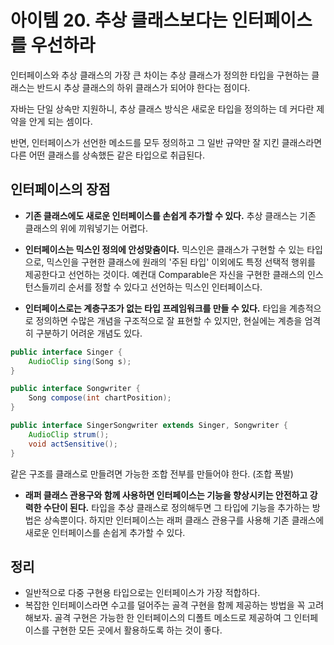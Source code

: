 # 아이템 20. 추상 클래스보다는 인터페이스를 우선하라

인터페이스와 추상 클래스의 가장 큰 차이는 추상 클래스가 정의한 타입을 구현하는 클래스는 반드시 추상 클래스의 하위 클래스가 되어야 한다는 점이다.

자바는 단일 상속만 지원하니, 추상 클래스 방식은 새로운 타입을 정의하는 데 커다란 제약을 안게 되는 셈이다.

반면, 인터페이스가 선언한 메소드를 모두 정의하고 그 일반 규약만 잘 지킨 클래스라면 다른 어떤 클래스를 상속했든 같은 타입으로 취급된다.

## 인터페이스의 장점

- **기존 클래스에도 새로운 인터페이스를 손쉽게 추가할 수 있다.** 추상 클래스는 기존 클래스의 위에 끼워넣기는 어렵다.

- **인터페이스는 믹스인 정의에 안성맞춤이다.** 믹스인은 클래스가 구현할 수 있는 타입으로, 믹스인을 구현한 클래스에 원래의 '주된 타입' 이외에도 특정 선택적 행위를 제공한다고 선언하는 것이다. 예컨대 Comparable은 자신을 구현한 클래스의 인스턴스들끼리 순서를 정할 수 있다고 선언하는 믹스인 인터페이스다.

- **인터페이스로는 계층구조가 없는 타입 프레임워크를 만들 수 있다.** 타입을 계층적으로 정의하면 수많은 개념을 구조적으로 잘 표현할 수 있지만, 현실에는 계층을 엄격히 구분하기 어려운 개념도 있다.

```java
public interface Singer {
    AudioClip sing(Song s);
}

public interface Songwriter {
    Song compose(int chartPosition);
}

public interface SingerSongwriter extends Singer, Songwriter {
    AudioClip strum();
    void actSensitive();
}
```

같은 구조를 클래스로 만들려면 가능한 조합 전부를 만들어야 한다. (조합 폭발)

- **래퍼 클래스 관용구와 함께 사용하면 인터페이스는 기능을 향상시키는 안전하고 강력한 수단이 된다.** 타입을 추상 클래스로 정의해두면 그 타입에 기능을 추가하는 방법은 상속뿐이다. 하지만 인터페이스는 래퍼 클래스 관용구를 사용해 기존 클래스에 새로운 인터페이스를 손쉽게 추가할 수 있다.

## 정리

- 일반적으로 다중 구현용 타입으로는 인터페이스가 가장 적합하다.
- 복잡한 인터페이스라면 수고를 덜어주는 골격 구현을 함께 제공하는 방법을 꼭 고려해보자. 골격 구현은 가능한 한 인터페이스의 디폴트 메소드로 제공하여 그 인터페이스를 구현한 모든 곳에서 활용하도록 하는 것이 좋다.

